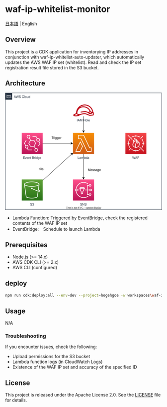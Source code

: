 # waf-ip-whitelist-monitor

[日本語](README.ja.md) | English

## Overview

This project is a CDK application for inventorying IP addresses in conjunction with waf-ip-whitelist-auto-updater, which automatically updates the AWS WAF IP set (whitelist). Read and check the IP set registration result file stored in the S3 bucket.

## Architecture

![overview](overview.drawio.svg)

- Lambda Function: Triggered by EventBridge, check the registered contents of the WAF IP set
- EventBridge:　Schedule to launch Lambda

## Prerequisites

- Node.js (>= 14.x)
- AWS CDK CLI (>= 2.x)
- AWS CLI (configured)

## deploy

```sh
npm run cdk:deploy:all --env=dev --project=hogehgoe -w workspaces\waf-ip-whitelist-monitor
```

## Usage

N/A

### Troubleshooting

If you encounter issues, check the following:

- Upload permissions for the S3 bucket
- Lambda function logs (in CloudWatch Logs)
- Existence of the WAF IP set and accuracy of the specified ID

## License

This project is released under the Apache License 2.0. See the [LICENSE](../../LICENSE) file for details.
